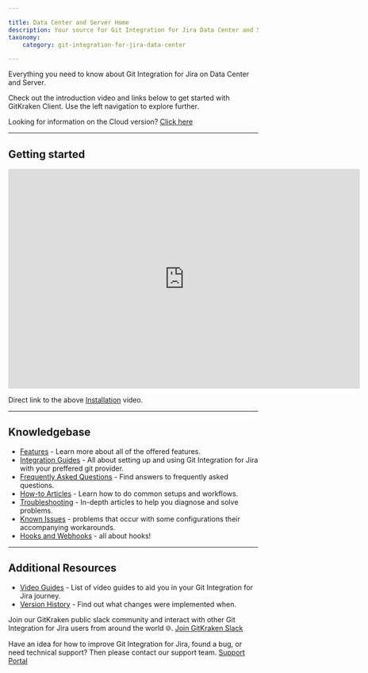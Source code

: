 ```yaml
---

title: Data Center and Server Home
description: Your source for Git Integration for Jira Data Center and Server documentation
taxonomy:
    category: git-integration-for-jira-data-center

---
```


Everything you need to know about Git Integration for Jira on Data Center and Server.

Check out the introduction video and links below to get started with GitKraken Client. Use the left navigation to explore further.

Looking for information on the Cloud version? [Click here](/git-integration-for-jira-cloud/git-integration-for-jira-home-gij-cloud/)

***

## Getting started

<div class='embed-container embed-container--16-9'>
        <iframe width='709' height='443' src='https://fast.wistia.net/embed/iframe/lr0jp6ntfd?videoFoam=true' frameborder='0' allowfullscreen ></iframe>
</div> 

Direct link to the above [Installation](https://bigbrassband.wistia.com/medias/lr0jp6ntfd) video. 

***

## Knowledgebase  

- [Features](git-integration-for-jira-self-managed/features-gij-self-managed/) - Learn more about all of the offered features.
- [Integration Guides](git-integration-for-jira-self-managed/integration-guides-gij-self-managed/) - All about setting up and using Git Integration for Jira with your preffered git provider.
- [Frequently Asked Questions](/git-integration-for-jira-self-managed/frequently-asked-questions-gij-self-managed/) - Find answers to frequently asked questions.
- [How-to Articles](/git-integration-for-jira-self-managed/how-to-articles-gij-self-managed/) - Learn how to do common setups and workflows.
- [Troubleshooting](/git-integration-for-jira-self-managed/troubleshooting-articles-gij-self-managed/) - In-depth articles to help you diagnose and solve problems. 
- [Known Issues](/git-integration-for-jira-self-managed/known-issues-gij-self-managed/) - problems that occur with some configurations their accompanying workarounds.
- [Hooks and Webhooks](git-integration-for-jira-self-managed/hooks-and-webhooks-gij-self-managed/) - all about hooks!

***

## Additional Resources

- [Video Guides](/git-integration-for-jira-self-managed/git-integration-jira-data-center-video-guides-gij-self-managed/) - List of video guides to aid you in your Git Integration for Jira journey.
- [Version History](https://marketplace.atlassian.com/apps/4984/git-integration-for-jira/version-history) - Find out what changes were implemented when.

Join our GitKraken public slack community and interact with other Git Integration for Jira users from around the world 🌐.
[Join GitKraken Slack](https://slack.gitkraken.com/)

Have an idea for how to improve Git Integration for Jira, found a bug, or need technical support? Then please contact our support team.
[Support Portal](https://bigbrassband.atlassian.net/servicedesk/customer/portal/9)

